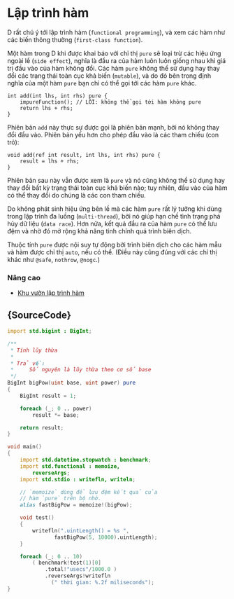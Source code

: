 # Lập trình hàm

D rất chú ý tới lập trình hàm (`functional programming`),
và xem các hàm như các biến thông thường (`first-class function`).

Một hàm trong D khi được khai báo với chỉ thị `pure` sẽ loại trừ các hiệu
ứng ngoài lề (`side effect`), nghĩa là đầu ra của hàm luôn luôn giống nhau
khi giá trị đầu vào của hàm không đổi. Các hàm `pure` không thể sử dụng
hay thay đổi các trạng thái toàn cục khả biến (`mutable`), và do đó
bên trong định nghĩa của một hàm `pure` bạn chỉ có thể gọi tới các hàm
`pure` khác.


    int add(int lhs, int rhs) pure {
        impureFunction(); // LỖI: không thể gọi tới hàm không pure
        return lhs + rhs;
    }

Phiên bản `add` này thực sự được gọi là phiên bản mạnh, bởi nó không
thay đổi đầu vào. Phiên bản yếu hơn cho phép đầu vào là các tham chiếu
(con trỏ):

    void add(ref int result, int lhs, int rhs) pure {
        result = lhs + rhs;
    }

Phiên bản sau này vẫn được xem là `pure` và nó cũng không thể sử dụng hay
thay đổi bất kỳ trạng thái toàn cục khả biến nào; tuy nhiên, đầu vào của
hàm có thể thay đổi do chúng là các con tham chiếu.

Do không phát sinh hiệu ứng bên lề mà các hàm `pure` rất lý tưởng khi
dùng trong lập trình đa luồng (`multi-thread`), bởi nó giúp hạn chế tình trạng
phá hủy dữ liệu (`data race`). Hơn nữa, kết quả đầu ra của hàm `pure` có
thể lưu đệm và nhờ đó mở rộng khả năng tinh chỉnh quá trình biên dịch.


Thuộc tính `pure` được nội suy tự động bởi trình biên dịch cho các hàm mẫu
và hàm được chỉ thị `auto`, nếu có thể. (Điều này cũng đúng với các chỉ thị
khác như `@safe`, `nothrow`, `@nogc`.)

### Nâng cao

- [Khu vườn lập trình hàm](https://garden.dlang.io/)

## {SourceCode}

```d
import std.bigint : BigInt;

/**
 * Tính lũy thừa
 *
 * Trả về:
 *     Số nguyên là lũy thừa theo cơ số base
 */
BigInt bigPow(uint base, uint power) pure
{
    BigInt result = 1;

    foreach (_; 0 .. power)
        result *= base;

    return result;
}

void main()
{
    import std.datetime.stopwatch : benchmark;
    import std.functional : memoize,
        reverseArgs;
    import std.stdio : writefln, writeln;

    // `memoize` dùng để lưu đệm kết quả của
    // hàm `pure` trên bộ nhớ.
    alias fastBigPow = memoize!(bigPow);

    void test()
    {
        writefln(".uintLength() = %s ",
               fastBigPow(5, 10000).uintLength);
    }

    foreach (_; 0 .. 10)
        ( benchmark!test(1)[0]
            .total!"usecs"/1000.0 )
            .reverseArgs!writefln
              (" thời gian: %.2f miliseconds");
}
```
